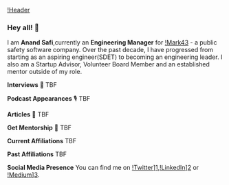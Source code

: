[!Header](https://github.com/anandsafi/anandsafi/blob/main/Anand%20Photo.jpg)

### Hey all! 👋
I am **Anand Safi**,currently an **Engineering Manager** for [!Mark43](https://www.mark43.com) - a public safety software company. Over the past decade, I have progressed from starting as an aspiring engineer(SDET) to becoming an engineering leader. I also am a Startup Advisor, Volunteer Board Member and an established mentor outside of my role. 

**Interviews** 🎤
TBF

**Podcast Appearances** 🎙️
TBF

**Articles** 📝
TBF

**Get Mentorship** 🤝
TBF 

**Current Affiliations**
TBF

**Past Affiliations**
TBF

**Social Media Presence**
You can find me on [!Twitter][1.2]][1],[!LinkedIn][2.2]][2] or [!Medium][3.2]][3].

<!-- Icons -->

[1.2]: http://i.imgur.com/wWzX9uB.png (twitter icon without padding)
[2.2]: https://i.imgur.com/Vahbdkj.png (LinkedIn icon without padding)
[3.2]: https://image.flaticon.com/icons/png/512/2111/2111505.png (Medium icon without padding)

<!-- Links to your social media accounts -->

[1]: https://twitter.com/anandsafi
[2]: https://www.linkedin.com/in/anandsafi/
[3]: https://anandsafi.medium.com
<!--
**anandsafi/anandsafi** is a ✨ _special_ ✨ repository because its `README.md` (this file) appears on your GitHub profile.

Here are some ideas to get you started:

- 🔭 I’m currently working on ...
- 🌱 I’m currently learning ...
- 👯 I’m looking to collaborate on ...
- 🤔 I’m looking for help with ...
- 💬 Ask me about ...
- 📫 How to reach me: ...
- 😄 Pronouns: ...
- ⚡ Fun fact: ...
-->





